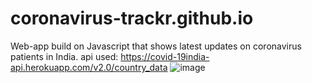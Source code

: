 # coronavirus-trackr.github.io
Web-app build on Javascript that shows latest updates on coronavirus patients in India.
api used: https://covid-19india-api.herokuapp.com/v2.0/country_data
![image](https://user-images.githubusercontent.com/25239178/84001957-45804480-a985-11ea-893e-5ee3559e8ea8.png)
